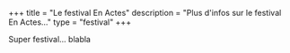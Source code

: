 +++
title = "Le festival En Actes"
description = "Plus d'infos sur le festival En Actes..."
type = "festival"
+++

Super festival... blabla
